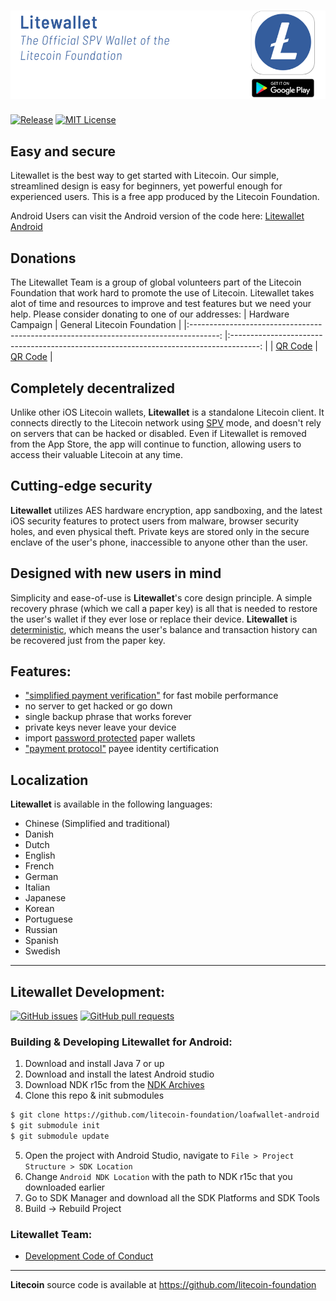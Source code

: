 [![Litewallet](/images/header-android.png)](https://play.google.com/store/apps/details?id=com.loafwallet&hl=en_US)
======================
[![Release](https://img.shields.io/github/v/release/litecoin-foundation/loafwallet-android?style=plastic)](https://img.shields.io/github/v/release/litecoin-foundation/loafwallet-android) 
[![MIT License](https://img.shields.io/github/license/litecoin-foundation/loafwallet-android?style=plastic)](https://img.shields.io/github/license/litecoin-foundation/loafwallet-android?style=plastic)

## Easy and secure
Litewallet is the best way to get started with Litecoin. Our simple, streamlined design is easy for beginners, yet powerful enough for experienced users. This is a free app produced by the Litecoin Foundation.

Android Users can visit the Android version of the code here: [Litewallet Android](https://github.com/litecoin-foundation/loafwallet-android) 

## Donations
The Litewallet Team is a group of global volunteers part of the Litecoin Foundation that work hard to promote the use of Litecoin. Litewallet takes alot of time and resources to improve and test features but we need your help.  Please consider donating to one of our addresses:
|                                   Hardware Campaign                                   	|                              General Litecoin Foundation                              	|
|:-------------------------------------------------------------------------------------:	|:-------------------------------------------------------------------------------------:	|
| [QR Code](https://blockchair.com/litecoin/address/MVRj1whQ8hqcpffjRxLLCJG1mD27V9YygY) 	| [QR Code](https://blockchair.com/litecoin/address/MDPqwDf9eUErGLcZNt1HN9HqnbFCSCSRme) 	|

## Completely decentralized

Unlike other iOS Litecoin wallets, **Litewallet** is a standalone Litecoin client. It connects directly to the Litecoin network using [SPV](https://en.bitcoin.it/wiki/Thin_Client_Security#Header-Only_Clients) mode, and doesn't rely on servers that can be hacked or disabled. Even if Litewallet is removed from the App Store, the app will continue to function, allowing users to access their valuable Litecoin at any time.

## Cutting-edge security

**Litewallet** utilizes AES hardware encryption, app sandboxing, and the latest iOS security features to protect users from malware, browser security holes, and even physical theft. Private keys are stored only in the secure enclave of the user's phone, inaccessible to anyone other than the user.

## Designed with new users in mind

Simplicity and ease-of-use is **Litewallet**'s core design principle. A simple recovery phrase (which we call a paper key) is all that is needed to restore the user's wallet if they ever lose or replace their device. **Litewallet** is [deterministic](https://github.com/bitcoin/bips/blob/master/bip-0032.mediawiki), which means the user's balance and transaction history can be recovered just from the paper key.

## Features:

- ["simplified payment verification"](https://github.com/bitcoin/bips/blob/master/bip-0037.mediawiki) for fast mobile performance
- no server to get hacked or go down
- single backup phrase that works forever
- private keys never leave your device
- import [password protected](https://github.com/bitcoin/bips/blob/master/bip-0038.mediawiki) paper wallets
- ["payment protocol"](https://github.com/bitcoin/bips/blob/master/bip-0070.mediawiki) payee identity certification


## Localization

**Litewallet** is available in the following languages:

- Chinese (Simplified and traditional)
- Danish
- Dutch
- English
- French
- German
- Italian
- Japanese
- Korean
- Portuguese
- Russian
- Spanish
- Swedish

---
## Litewallet Development:
[![GitHub issues](https://img.shields.io/github/issues/litecoin-foundation/loafwallet-android?style=plastic)](https://github.com/litecoin-foundation/loafwallet-android/issues)
[![GitHub pull requests](https://img.shields.io/github/issues-pr/litecoin-foundation/loafwallet-android?color=00ff00&style=plastic)](https://github.com/litecoin-foundation/loafwallet-android/pulls)

### Building & Developing Litewallet for Android: 

1. Download and install Java 7 or up
2. Download and install the latest Android studio
3. Download NDK r15c from the [NDK Archives](https://developer.android.com/ndk/downloads/older_releases.html)
4. Clone this repo & init submodules
```bash
$ git clone https://github.com/litecoin-foundation/loafwallet-android
$ git submodule init
$ git submodule update
```
5. Open the project with Android Studio, navigate to `File > Project Structure > SDK Location`
6. Change `Android NDK Location` with the path to NDK r15c that you downloaded earlier
7. Go to SDK Manager and download all the SDK Platforms and SDK Tools
9. Build -> Rebuild Project

### Litewallet Team:
* [Development Code of Conduct](/development.md)
---
**Litecoin** source code is available at https://github.com/litecoin-foundation
